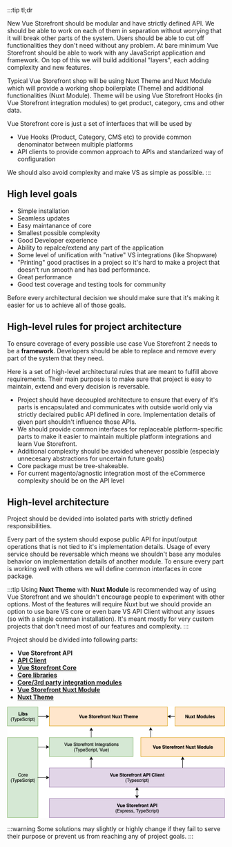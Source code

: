 :::tip tl;dr

New Vue Storefront should be modular and have strictly defined API. We should be able to work on each of them in separation without worrying that it will break other parts of the system. Users should be able to cut off functionalities they don't need without any problem. At bare minimum Vue Storefront should be able to work with any JavaScript application and framework. On top of this we will build additional "layers", each adding complexity and new features.

Typical Vue Storefront shop will be using Nuxt Theme and Nuxt Module which will provide a working shop boilerplate (Theme) and additional functionalities (Nuxt Module). Theme will be using Vue Storefront Hooks (in Vue Storefront integration modules) to get product, category, cms and other data.

Vue Storefront core is just a set of interfaces that will be used by
- Vue Hooks (Product, Category, CMS etc) to provide common denominator between multiple platforms
- API clients to provide common approach to APIs and standarized way of configuration

We should also avoid complexity and make VS as simple as possible.
:::


## High level goals

- Simple installation
- Seamless updates
- Easy maintanance of core 
- Smallest possible complexity
- Good Developer experience
- Ability to repalce/extend any part of the application
- Some level of unification with "native" VS integrations (like Shopware)
- "Printing" good practises in a project so it's hard to make a project that doesn't run smooth and has bad performance.
- Great performance
- Good test coverage and testing tools for community

Before every architectural decision we should make sure that it's making it easier for us to achieve all of those goals.

## High-level rules for project architecture

To ensure coverage of every possible use case Vue Storefront 2 needs to be a **framework**. Developers should be able to replace and remove every part of the system that they need.

Here is a set of high-level architectural rules that are meant to fulfill above requirements. Their main purpose is to make sure that project is easy to maintain, extend and every decision is reversable.

- Project should have decoupled architecture to ensure that every of it's parts is encapsulated and communicates with outside world only via strictly declaired public API defined in core. Implementation details of given part shouldn't influence those APIs.
- We should provide common interfaces for replaceable platform-specific parts to make it easier to maintain multiple platform integrations and learn Vue Storefront.
- Additional complexity should be avoided whenever possible (especialy unnecesary abstractions for uncertain future goals)
- Core package must be tree-shakeable.
- For current magento/agnostic integration most of the eCommerce complexity should be on the API level

## High-level architecture

Project should be devided into isolated parts with strictly defined responsibilities.

Every part of the system should expose public API for input/output operations that is not tied to it's implementation details. Usage of every service should be reversable which means we shouldn't base any modules behavior on implementation details of another module. To ensure every part is working well with others we will define common interfaces in core package.

:::tip
Using **Nuxt Theme** with **Nuxt Module** is recommended way of using Vue Storefront and we shouldn't encourage people to experiment with other options. Most of the features will require Nuxt but we should provide an option to use bare VS core or even bare VS API Client without any issues (so with a single comman installation). It's meant mostly for very custom projects that don't need most of our features and complexity.
:::

Project should be divided into following parts:

- **Vue Storefront API** 
- [**API Client**](./rfc/api-client.md) 
- [**Vue Storefront Core**](./rfc/core.md) 
- [**Core libraries**](./rfc/libraries.md) 
- [**Core/3rd party integration modules**](./rfc/integrations.md) 
- [**Vue Storefront Nuxt Module**](./rfc/nuxt-module.md) 
- [**Nuxt Theme**](./rfc/nuxt-theme.md)

<center><img src="./rfc/assets/vs-high-level-architecture-diagram.png" /></center>

:::warning
 Some solutions may slightly or highly change if they fail to serve their purpose or prevent us from reaching any of project goals.
:::
